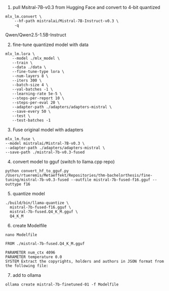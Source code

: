 1. pull Msitral-7B-v0.3 from Hugging Face and convert to 4-bit quantized
```
mlx_lm.convert \
    --hf-path mistralai/Mistral-7B-Instruct-v0.3 \
    -q 
```

Qwen/Qwen2.5-1.5B-Instruct

2. fine-tune quantized model with data
```
mlx_lm.lora \
   --model ./mlx_model \
   --train \
   --data ./data \
   --fine-tune-type lora \
   --num-layers 8 \
   --iters 300 \
   --batch-size 4 \
   --val-batches -1 \
   --learning-rate 5e-5 \
   --steps-per-report 10 \
   --steps-per-eval 20 \
   --adapter-path ./adapters/adapters-mistral \
   --save-every 50 \
   --test \
   --test-batches -1 
```

3. Fuse original model with adapters
```
mlx_lm.fuse \
--model mistralai/Mistral-7B-v0.3 \
--adapter-path ./adapters/adapters-mistral \
--save-path ./mistral-7b-v0.3-fused
```

4. convert model to gguf (switch to llama.cpp repo)
```
python convert_hf_to_gguf.py /Users/rtueremis/Metaeffekt/Repositories/thm-bachelorthesis/fine-tuning/mistral-7b-v0.3-fused --outfile mistral-7b-fused-f16.gguf --outtype f16
```

5. quantize model
```
./build/bin/llama-quantize \
  mistral-7b-fused-f16.gguf \  
  mistral-7b-fused.Q4_K_M.gguf \
  Q4_K_M
```


6. create Modelfile
```
nano Modelfile
```

```
FROM ./mistral-7b-fused.Q4_K_M.gguf

PARAMETER num_ctx 4096
PARAMETER temperature 0.0
SYSTEM Extract the copyrights, holders and authors in JSON format from the following file:
```

7. add to ollama
```
ollama create mistral-7b-finetuned-01 -f Modelfile
```
